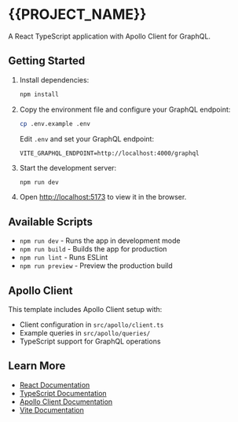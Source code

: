 # {{PROJECT_NAME}}

A React TypeScript application with Apollo Client for GraphQL.

## Getting Started

1. Install dependencies:
   ```bash
   npm install
   ```

2. Copy the environment file and configure your GraphQL endpoint:
   ```bash
   cp .env.example .env
   ```
   
   Edit `.env` and set your GraphQL endpoint:
   ```
   VITE_GRAPHQL_ENDPOINT=http://localhost:4000/graphql
   ```

3. Start the development server:
   ```bash
   npm run dev
   ```

4. Open [http://localhost:5173](http://localhost:5173) to view it in the browser.

## Available Scripts

- `npm run dev` - Runs the app in development mode
- `npm run build` - Builds the app for production
- `npm run lint` - Runs ESLint
- `npm run preview` - Preview the production build

## Apollo Client

This template includes Apollo Client setup with:
- Client configuration in `src/apollo/client.ts`
- Example queries in `src/apollo/queries/`
- TypeScript support for GraphQL operations

## Learn More

- [React Documentation](https://reactjs.org/)
- [TypeScript Documentation](https://www.typescriptlang.org/)
- [Apollo Client Documentation](https://www.apollographql.com/docs/react/)
- [Vite Documentation](https://vitejs.dev/)